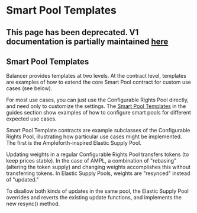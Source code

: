 # Smart Pool Templates

## This page has been deprecated. V1 documentation is partially maintained [here](https://docs.balancer.fi/v/v1/smart-contracts/smart-pools/smart-pool-templates)

## Smart Pool Templates

Balancer provides templates at two levels. At the contract level, templates are examples of how to extend the core Smart Pool contract for custom use cases \(see below\).

For most use cases, you can just use the Configurable Rights Pool directly, and need only to customize the settings. The [Smart Pool Templates](../../guides/smart-pool-templates-gui/) in the guides section show examples of how to configure smart pools for different expected use cases.

Smart Pool Template contracts are example subclasses of the Configurable Rights Pool, illustrating how particular use cases might be implemented. The first is the Ampleforth-inspired Elastic Supply Pool.

Updating weights in a regular Configurable Rights Pool transfers tokens \(to keep prices stable\). In the case of AMPL, a combination of "rebasing" \(altering the token supply\) and changing weights accomplishes this without transferring tokens. In Elastic Supply Pools, weights are "resynced" instead of "updated."

To disallow both kinds of updates in the same pool, the Elastic Supply Pool overrides and reverts the existing update functions, and implements the new resync\(\) method.


